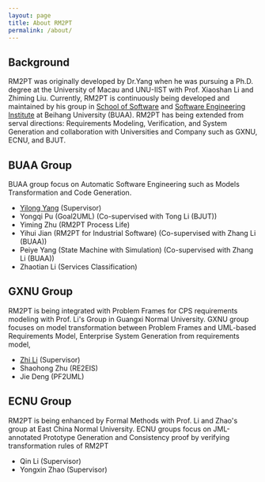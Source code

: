 ```yaml
---
layout: page
title: About RM2PT
permalink: /about/
---
```


## Background
RM2PT was originally developed by Dr.Yang when he was pursuing a Ph.D. degree at the University of Macau and UNU-IIST with Prof. Xiaoshan Li and Zhiming Liu. Currently, RM2PT is continuously being developed and maintained by his group in [School of Software](http://soft.buaa.edu.cn) and [Software Engineering Institute](http://sei.buaa.edu.cn) at Beihang University (BUAA). RM2PT has being extended from serval directions: Requirements Modeling, Verification, and System Generation and collaboration with Universities and Company such as GXNU, ECNU, and BJUT.

## BUAA Group
BUAA group focus on Automatic Software Engineering such as Models Transformation and Code Generation.
- [Yilong Yang](http://yilong.io) (Supervisor)
- Yongqi Pu (Goal2UML) (Co-supervised with Tong Li (BJUT))
- Yiming Zhu (RM2PT Process Life)
- Yihui Jian (RM2PT for Industrial Software) (Co-supervised with Zhang Li (BUAA))
- Peiye Yang (State Machine with Simulation) (Co-supervised with Zhang Li (BUAA))
- Zhaotian Li (Services Classification)

## GXNU Group
RM2PT is being integrated with Problem Frames for CPS requirements modeling with Prof. Li's Group in Guangxi Normal University.
GXNU group focuses on model transformation between Problem Frames and UML-based Requirements Model, Enterprise System Generation from requirements model,  
- [Zhi Li]() (Supervisor)
- Shaohong Zhu (RE2EIS)
- Jie Deng (PF2UML)

## ECNU Group
RM2PT is being enhanced by Formal Methods with Prof. Li and Zhao's group at East China Normal University. ECNU groups focus on  JML-annotated Prototype Generation and Consistency proof by verifying transformation rules of RM2PT
- Qin Li (Supervisor)
- Yongxin Zhao (Supervisor)
